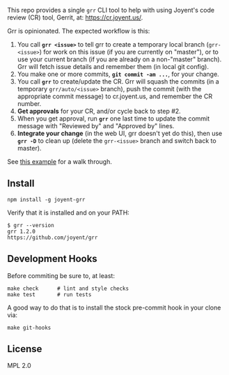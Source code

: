 This repo provides a single `grr` CLI tool to help with using Joyent's code
review (CR) tool, Gerrit, at: <https://cr.joyent.us/>.

Grr is opinionated. The expected workflow is this:

1. You call **`grr <issue>`** to tell grr to create a temporary local branch
   (`grr-<issue>`) for work on this issue (if you are currently on "master"),
   or to use your current branch (if you are already on a non-"master" branch).
   Grr will fetch issue details and remember them (in local git config).
2. You make one or more commits, **`git commit -am ...`**, for your change.
3. You call **`grr`** to create/update the CR. Grr will squash the commits (in a
   temporary `grr/auto/<issue>` branch), push the commit (with the appropriate
   commit message) to cr.joyent.us, and remember the CR number.
4. **Get approvals** for your CR, and/or cycle back to step #2.
5. When you get approval, run **`grr`** one last time to update the commit
   message with "Reviewed by" and "Approved by" lines.
6. **Integrate your change** (in the web UI, grr doesn't yet do this), then use
   **`grr -D`** to clean up (delete the `grr-<issue>` branch and switch back to
   master).

See [this example](docs/example.md) for a walk through.


## Install

    npm install -g joyent-grr

Verify that it is installed and on your PATH:

    $ grr --version
    grr 1.2.0
    https://github.com/joyent/grr


## Development Hooks

Before commiting be sure to, at least:

    make check      # lint and style checks
    make test       # run tests

A good way to do that is to install the stock pre-commit hook in your
clone via:

    make git-hooks

## License

MPL 2.0

